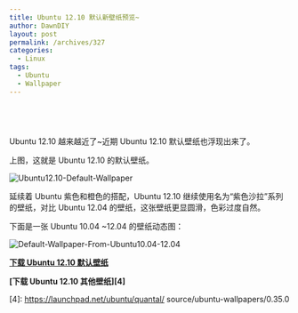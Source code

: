 ```yaml
---
title: Ubuntu 12.10 默认新壁纸预览~
author: DawnDIY
layout: post
permalink: /archives/327
categories:
  - Linux
tags:
  - Ubuntu
  - Wallpaper
---
```

# 

 

Ubuntu 12.10 越来越近了~近期 Ubuntu 12.10 默认壁纸也浮现出来了。

上图，这就是 Ubuntu 12.10 的默认壁纸。

![][1]

 [1]: http://i.imgur.com/GD3w6.jpg "Ubuntu12.10-Default-Wallpaper"

延续着 Ubuntu 紫色和橙色的搭配，Ubuntu 12.10 继续使用名为“紫色沙拉”系列的壁纸，对比 Ubuntu 12.04 的壁纸，这张壁纸更显圆滑，色彩过度自然。

下面是一张 Ubuntu 10.04 ~12.04 的壁纸动态图：

![][2]

 [2]: http://i.imgur.com/z1Eso.gif "Default-Wallpaper-From-Ubuntu10.04-12.04"

**[下载 Ubuntu 12.10 默认壁纸][3]**

**[下载 Ubuntu 12.10 其他壁纸][4]**

 [3]: http://bazaar.launchpad.net/~ubuntu-art-pkg/ubuntu-wallpapers/ubuntu/download/head:/elephantskin.jpg-20070925092320-wp63xkqaf9y3tbmp-1/warty-final-ubuntu.png
 [4]: https://launchpad.net/ubuntu/quantal/ source/ubuntu-wallpapers/0.35.0